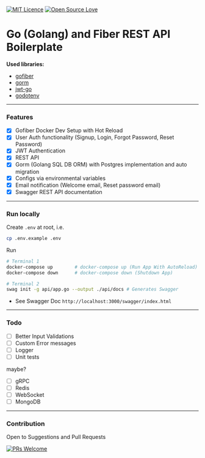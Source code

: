 [![MIT Licence](https://badges.frapsoft.com/os/mit/mit.png?v=103)](https://opensource.org/licenses/mit-license.php)
[![Open Source Love](https://badges.frapsoft.com/os/v1/open-source.svg?v=103)](https://github.com/ellerbrock/open-source-badges/)

# Go (Golang) and Fiber REST API Boilerplate

**Used libraries:**

-   [gofiber](https://gofiber.io/)
-   [gorm](https://gorm.io/)
-   [jwt-go](https://pkg.go.dev/gopkg.in/dgrijalva/jwt-go.v3?tab=doc)
-   [godotenv](https://pkg.go.dev/github.com/joho/godotenv?tab=doc)

---

### Features

-   [x] Gofiber Docker Dev Setup with Hot Reload
-   [x] User Auth functionality (Signup, Login, Forgot Password, Reset Password)
-   [x] JWT Authentication
-   [x] REST API
-   [x] Gorm (Golang SQL DB ORM) with Postgres implementation and auto migration
-   [x] Configs via environmental variables
-   [x] Email notification (Welcome email, Reset password email)
-   [x] Swagger REST API documentation

---

### Run locally

Create `.env` at root, i.e.

```sh
cp .env.example .env
```

Run

```sh
# Terminal 1
docker-compose up        # docker-compose up (Run App With AutoReload)
docker-compose down      # docker-compose down (Shutdown App)

# Terminal 2
swag init -g api/app.go --output ./api/docs # Generates Swagger
```

-   See Swagger Doc `http://localhost:3000/swagger/index.html`

---

### Todo

-   [ ] Better Input Validations
-   [ ] Custom Error messages
-   [ ] Logger
-   [ ] Unit tests

maybe?

-   [ ] gRPC
-   [ ] Redis
-   [ ] WebSocket
-   [ ] MongoDB

---

### Contribution

Open to Suggestions and Pull Requests

[![PRs Welcome](https://img.shields.io/badge/PRs-welcome-brightgreen.svg?style=flat-square)](http://makeapullrequest.com)
